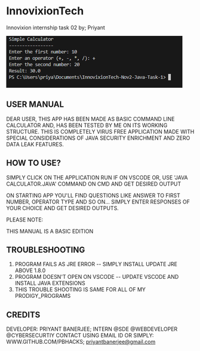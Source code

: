 # InnovixionTech
Innovixion internship task 02 by; Priyant

![Alt text](https://github.com/Pbhacks/InnovixionTech-Nov2-Java-Task-1/blob/main/1.png)
 
 USER MANUAL
-------------

DEAR USER,
THIS APP HAS BEEN MADE AS BASIC COMMAND LINE CALCULATOR AND, HAS BEEN TESTED BY ME 
ON ITS WORKING STRUCTURE.
THIS IS COMPLETELY VIRUS FREE APPLICATION MADE WITH SPECIAL CONSIDERATIONS OF JAVA SECURITY
ENRICHMENT AND ZERO DATA LEAK FEATURES.


 HOW TO USE?
--------------
SIMPLY CLICK ON THE APPLICATION RUN IF ON VSCODE OR, USE 'JAVA CALCULATOR.JAVA' COMMAND ON
CMD AND GET DESIRED OUTPUT

ON STARTING APP YOU'LL FIND QUESTIONS LIKE ANSWER TO FIRST NUMBER, OPERATOR TYPE AND SO ON...
SIMPLY ENTER RESPONSES OF YOUR CHOICE AND GET DESIRED OUTPUTS.

PLEASE NOTE:

THIS MANUAL IS A BASIC EDITION

 TROUBLESHOOTING
-----------------
1. PROGRAM FAILS AS JRE ERROR -- SIMPLY INSTALL UPDATE JRE ABOVE 1.8.0
2. PROGRAM DOESN'T OPEN ON VSCODE -- UPDATE VSCODE AND INSTALL JAVA EXTENSIONS
3. THIS TROUBLE SHOOTING IS SAME FOR ALL OF MY PRODIGY_PROGRAMS

 CREDITS
---------

DEVELOPER: PRIYANT BANERJEE;
INTERN @SDE @WEBDEVELOPER @CYBERSECURTIY
CONTACT USING EMAIL ID OR SIMPLY: WWW.GITHUB.COM/PBHACKS;
priyantbanerjee@gmail.com
